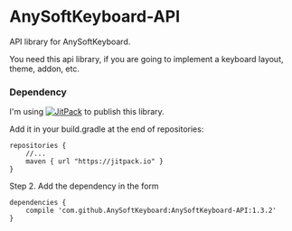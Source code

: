# AnySoftKeyboard-API
API library for AnySoftKeyboard.

You need this api library, if you are going to implement a keyboard layout, theme, addon, etc.

### Dependency ###
I'm using [![JitPack](https://img.shields.io/github/release/AnySoftKeyboard/AnySoftKeyboard-API.svg?label=JitPack)](https://jitpack.io/#AnySoftKeyboard/AnySoftKeyboard-API) to publish this library.

Add it in your build.gradle at the end of repositories:
```
repositories {
    //...
    maven { url "https://jitpack.io" }
}
```
Step 2. Add the dependency in the form
```
dependencies {
    compile 'com.github.AnySoftKeyboard:AnySoftKeyboard-API:1.3.2'
}
```
